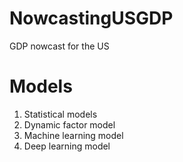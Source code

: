 # NowcastingUSGDP

GDP nowcast for the US

# Models

1. Statistical models
2. Dynamic factor model
3. Machine learning model
4. Deep learning model
